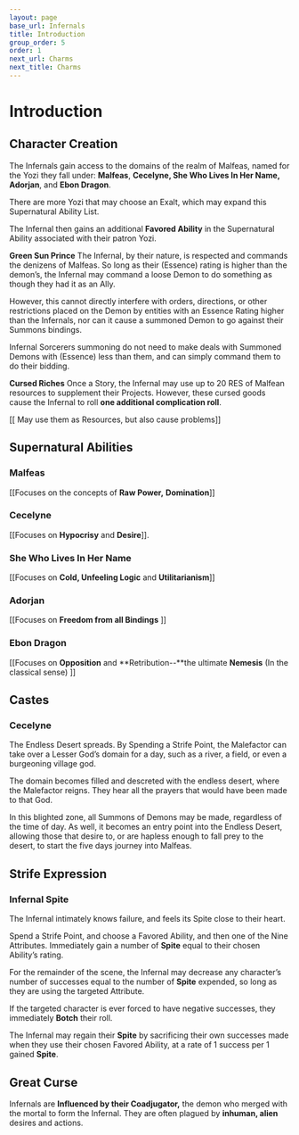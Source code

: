 ```yaml
---
layout: page
base_url: Infernals
title: Introduction
group_order: 5
order: 1
next_url: Charms
next_title: Charms
---
```


Introduction
============

Character Creation
------------------

The Infernals gain access to the domains of the realm of Malfeas, named
for the Yozi they fall under: **Malfeas**, **Cecelyne, She Who Lives In
Her Name, Adorjan**, and **Ebon Dragon**.

There are more Yozi that may choose an Exalt, which may expand this
Supernatural Ability List.

The Infernal then gains an additional **Favored Ability** in the
Supernatural Ability associated with their patron Yozi.

**Green Sun Prince** The Infernal, by their nature, is respected and
commands the denizens of Malfeas. So long as their (Essence) rating is
higher than the demon’s, the Infernal may command a loose Demon to do
something as though they had it as an Ally.

However, this cannot directly interfere with orders, directions, or
other restrictions placed on the Demon by entities with an Essence
Rating higher than the Infernals, nor can it cause a summoned Demon to
go against their Summons bindings.

Infernal Sorcerers summoning do not need to make deals with Summoned
Demons with (Essence) less than them, and can simply command them to do
their bidding.

**Cursed Riches** Once a Story, the Infernal may use up to 20 RES of
Malfean resources to supplement their Projects. However, these cursed
goods cause the Infernal to roll **one additional complication roll**.

\[\[ May use them as Resources, but also cause problems\]\]

Supernatural Abilities
----------------------

### 

### Malfeas

\[\[Focuses on the concepts of **Raw Power,** **Domination**\]\]

### Cecelyne

\[\[Focuses on **Hypocrisy** and **Desire**\]\].

### She Who Lives In Her Name

\[\[Focuses on **Cold, Unfeeling Logic** and **Utilitarianism**\]\]

### Adorjan

\[\[Focuses on **Freedom from all Bindings** \]\]

### Ebon Dragon

\[\[Focuses on **Opposition** and **Retribution--**the ultimate
**Nemesis** (In the classical sense) \]\]

Castes
------

### Cecelyne

The Endless Desert spreads. By Spending a Strife Point, the Malefactor
can take over a Lesser God’s domain for a day, such as a river, a field,
or even a burgeoning village god.

The domain becomes filled and descreted with the endless desert, where
the Malefactor reigns. They hear all the prayers that would have been
made to that God.

In this blighted zone, all Summons of Demons may be made, regardless of
the time of day. As well, it becomes an entry point into the Endless
Desert, allowing those that desire to, or are hapless enough to fall
prey to the desert, to start the five days journey into Malfeas.

Strife Expression
-----------------

### Infernal Spite

The Infernal intimately knows failure, and feels its Spite close to
their heart.

Spend a Strife Point, and choose a Favored Ability, and then one of the
Nine Attributes. Immediately gain a number of **Spite** equal to their
chosen Ability’s rating.

For the remainder of the scene, the Infernal may decrease any
character’s number of successes equal to the number of **Spite**
expended, so long as they are using the targeted Attribute.

If the targeted character is ever forced to have negative successes,
they immediately **Botch** their roll.

The Infernal may regain their **Spite** by sacrificing their own
successes made when they use their chosen Favored Ability, at a rate of
1 success per 1 gained **Spite**.

Great Curse
-----------

Infernals are **Influenced by their Coadjugator,** the demon who merged
with the mortal to form the Infernal. They are often plagued by
**inhuman, alien** desires and actions.
